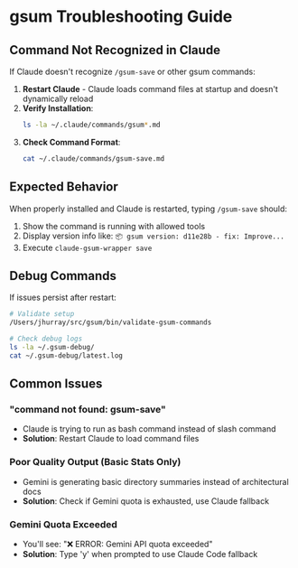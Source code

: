 # gsum Troubleshooting Guide

## Command Not Recognized in Claude

If Claude doesn't recognize `/gsum-save` or other gsum commands:

1. **Restart Claude** - Claude loads command files at startup and doesn't dynamically reload
2. **Verify Installation**:
   ```bash
   ls -la ~/.claude/commands/gsum*.md
   ```
3. **Check Command Format**:
   ```bash
   cat ~/.claude/commands/gsum-save.md
   ```

## Expected Behavior

When properly installed and Claude is restarted, typing `/gsum-save` should:
1. Show the command is running with allowed tools
2. Display version info like: `📦 gsum version: d11e28b - fix: Improve...`
3. Execute `claude-gsum-wrapper save`

## Debug Commands

If issues persist after restart:
```bash
# Validate setup
/Users/jhurray/src/gsum/bin/validate-gsum-commands

# Check debug logs
ls -la ~/.gsum-debug/
cat ~/.gsum-debug/latest.log
```

## Common Issues

### "command not found: gsum-save"
- Claude is trying to run as bash command instead of slash command
- **Solution**: Restart Claude to load command files

### Poor Quality Output (Basic Stats Only)
- Gemini is generating basic directory summaries instead of architectural docs
- **Solution**: Check if Gemini quota is exhausted, use Claude fallback

### Gemini Quota Exceeded
- You'll see: "❌ ERROR: Gemini API quota exceeded"
- **Solution**: Type 'y' when prompted to use Claude Code fallback